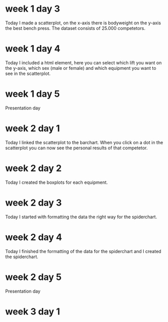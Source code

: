 # week 1 day 3
Today I made a scatterplot, on the x-axis there is bodyweight on the y-axis
the best bench press. The dataset consists of 25.000 competetors.

# week 1 day 4
Today I included a html element, here you can select which lift you want on
the y-axis, which sex (male or female) and which equipment you want to see
in the scatterplot.

# week 1 day 5
Presentation day

# week 2 day 1
Today I linked the scatterplot to the barchart. When you click on a dot in
the scatterplot you can now see the personal results of that competetor.

# week 2 day 2
Today I created the boxplots for each equipment.

# week 2 day 3
Today I started with formatting the data the right way for the spiderchart.

# week 2 day 4
Today I finished the formatting of the data for the spiderchart and I created
the spiderchart.

# week 2 day 5
Presentation day

# week 3 day 1

